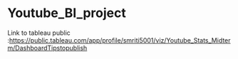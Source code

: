 # Youtube_BI_project
Link to tableau public :https://public.tableau.com/app/profile/smriti5001/viz/Youtube_Stats_Midterm/DashboardTipstopublish
